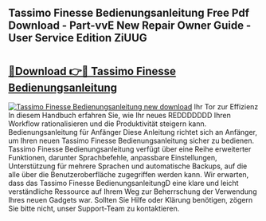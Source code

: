 ## Tassimo Finesse Bedienungsanleitung Free Pdf Download - Part-vvE New Repair Owner Guide - User Service Edition ZiUUG

# <h2><a href="http://df1uqk.blite.top/?on=Tassimo+Finesse+Bedienungsanleitung">🔗Download 👉🔴 Tassimo Finesse Bedienungsanleitung</a></h2>

[![Tassimo Finesse Bedienungsanleitung new download](https://i.imgur.com/lujVjoI.png)](http://df1uqk.blite.top/?on=Tassimo+Finesse+Bedienungsanleitung)
Ihr Tor zur Effizienz In diesem Handbuch erfahren Sie, wie Ihr neues REDDDDDDD Ihren Workflow rationalisieren und die Produktivität steigern kann. Bedienungsanleitung für Anfänger Diese Anleitung richtet sich an Anfänger, um Ihren neuen Tassimo Finesse Bedienungsanleitung sicher zu bedienen. Tassimo Finesse Bedienungsanleitung verfügt über eine Reihe erweiterter Funktionen, darunter Sprachbefehle, anpassbare Einstellungen, Unterstützung für mehrere Sprachen und automatische Backups, auf die alle über die Benutzeroberfläche zugegriffen werden kann. Wir erwarten, dass das Tassimo Finesse BedienungsanleitungD eine klare und leicht verständliche Ressource auf Ihrem Weg zur Beherrschung der Verwendung Ihres neuen Gadgets war. Sollten Sie Hilfe oder Klärung benötigen, zögern Sie bitte nicht, unser Support-Team zu kontaktieren.
